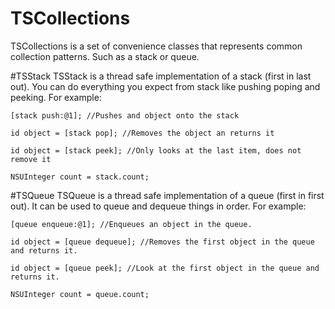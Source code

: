 TSCollections
=============
TSCollections is a set of convenience classes that represents common collection patterns. Such as a stack or queue. 

#TSStack
TSStack is a thread safe implementation of a stack (first in last out). You can do everything you expect from stack like pushing poping and peeking. For example:

```objc
[stack push:@1]; //Pushes and object onto the stack

id object = [stack pop]; //Removes the object an returns it

id object = [stack peek]; //Only looks at the last item, does not remove it

NSUInteger count = stack.count;
```

#TSQueue
TSQueue is a thread safe implementation of a queue (first in first out). It can be used to queue and dequeue things in order. For example:

```objc
[queue enqueue:@1]; //Enqueues an object in the queue.

id object = [queue dequeue]; //Removes the first object in the queue and returns it.

id object = [queue peek]; //Look at the first object in the queue and returns it.

NSUInteger count = queue.count;

```
